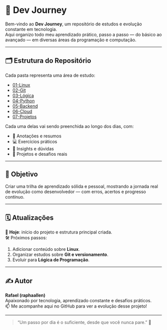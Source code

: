 # 🚀 Dev Journey

Bem-vindo ao **Dev Journey**, um repositório de estudos e evolução constante em tecnologia.  
Aqui organizo todo meu aprendizado prático, passo a passo — do básico ao avançado — em diversas áreas da programação e computação.

---

## 🗂️ Estrutura do Repositório

Cada pasta representa uma área de estudo:

- [01-Linux](./01-Linux/)
- [02-Git](./02-Git/)
- [03-Lógica](./03-Logica/)
- [04-Python](./04-Python/)
- [05-Backend](./05-Backend/)
- [06-Cloud](./06-Cloud/)
- [07-Projetos](./07-Projetos/)

Cada uma delas vai sendo preenchida ao longo dos dias, com:

- 📝 Anotações e resumos  
- 💻 Exercícios práticos  
- 🧠 Insights e dúvidas  
- 🌿 Projetos e desafios reais


---

## 🎯 Objetivo

Criar uma trilha de aprendizado sólida e pessoal, mostrando a jornada real de evolução como desenvolvedor — com erros, acertos e progresso contínuo.

---

## 🗓️ Atualizações

📅 **Hoje**: início do projeto e estrutura principal criada.  
🛠️ Próximos passos:
1. Adicionar conteúdo sobre **Linux**.
2. Organizar estudos sobre **Git e versionamento**.
3. Evoluir para **Lógica de Programação**.

---

## ✍️ Autor

**Rafael (raphaallen)**  
Apaixonado por tecnologia, aprendizado constante e desafios práticos.  
📫 Me acompanhe aqui no GitHub para ver a evolução desse projeto!

---

> “Um passo por dia é o suficiente, desde que você nunca pare.” 💪
